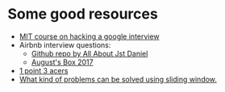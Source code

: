 <h1>Some good resources</h1>
<ul>
  <li><a href="https://courses.csail.mit.edu/iap/interview/materials.php">MIT course on hacking a google interview</a></li>
  <li>Airbnb interview questions:
    <ul>
      <li><a href="https://github.com/allaboutjst/airbnb">Github repo by All About Jst Daniel</a></li>
      <li><a href="https://yezizp2012.github.io/2017/06/01/airbnb%E9%9D%A2%E8%AF%95%E9%A2%98%E6%B1%87%E6%80%BB/">August's Box 2017</a></li>
    </ul>
  </li>
  <li><a href="https://www.1point3acres.com/">1 point 3 acers</a> </li>
  <li><a href="https://leetcode.com/problems/subarray-sum-equals-k/discuss/301242/General-summary-of-what-kind-of-problem-can-cannot-solved-by-Two-Pointers">What kind of problems can be solved using sliding window.</a> </li>
</ul>





